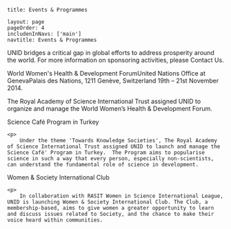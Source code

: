 ```
title: Events & Programmes

layout: page
pageOrder: 4
includenInNavs: ['main']
navtitle: Events & Programmes
```

<div class="row" >
	<section class="small-12 large-9 columns">
		<p>
<p>
	UNID bridges a critical gap in global efforts to address prosperity around the world.  For more information on sponsoring activities, please Contact Us.
</p>

<p>	
	World Women's Health & Development ForumUnited Nations Office at GenevaPalais des Nations, 1211 Genève, Switzerland 19th – 21st November 2014. 
</p>

<p>
	The Royal Academy of Science International Trust assigned UNID to organize and manage the World Women’s Health & Development Forum.
</p>

<p> 
	Science Café Program in Turkey
</p>

	<p>
		Under the theme 'Towards Knowledge Societies', The Royal Academy of Science International Trust assigned UNID to launch and manage the Science Café' Program in Turkey.  The Program aims to popularise science in such a way that every person, especially non-scientists, can understand the fundamental role of science in development.
</p>

<p> 
	 Women & Society International Club
</p>

	<p>
		In collaboration with RASIT Women in Science International League, UNID is launching Women & Society International Club. The Club, a membership-based, aims to give women a greater opportunity to learn and discuss issues related to Society, and the chance to make their voice heard within communities. 
</p>
		</p>
	</section>
</div>

